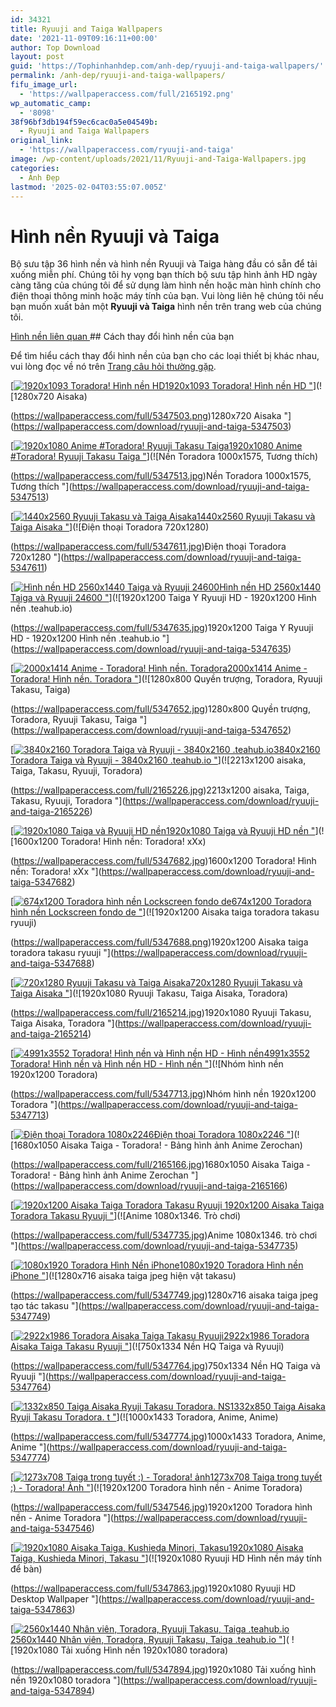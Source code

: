 ```yaml
---
id: 34321
title: Ryuuji and Taiga Wallpapers
date: '2021-11-09T09:16:11+00:00'
author: Top Download
layout: post
guid: 'https://Tophinhanhdep.com/anh-dep/ryuuji-and-taiga-wallpapers/'
permalink: /anh-dep/ryuuji-and-taiga-wallpapers/
fifu_image_url:
  - 'https://wallpaperaccess.com/full/2165192.png'
wp_automatic_camp:
  - '8098'
38f96bf3db194f59ec6cac0a5e04549b:
  - Ryuuji and Taiga Wallpapers
original_link:
  - 'https://wallpaperaccess.com/ryuuji-and-taiga'
image: /wp-content/uploads/2021/11/Ryuuji-and-Taiga-Wallpapers.jpg
categories:
  - Ảnh Đẹp
lastmod: '2025-02-04T03:55:07.005Z'
---
```

# Hình nền Ryuuji và Taiga

Bộ sưu tập 36 hình nền và hình nền Ryuuji và Taiga hàng đầu có sẵn để tải xuống miễn phí. Chúng tôi hy vọng bạn thích bộ sưu tập hình ảnh HD ngày càng tăng của chúng tôi để sử dụng làm hình nền hoặc màn hình chính cho điện thoại thông minh hoặc máy tính của bạn. Vui lòng liên hệ chúng tôi nếu bạn muốn xuất bản một **Ryuuji và Taiga** hình nền trên trang web của chúng tôi.

[Hình nền liên quan ](#related) ## Cách thay đổi hình nền của bạn

Để tìm hiểu cách thay đổi hình nền của bạn cho các loại thiết bị khác nhau, vui lòng đọc về nó trên [Trang câu hỏi thường gặp](https://tophinhanhdep.com/faq/).

  
[[![1920x1093 Toradora!  Hình nền HD](https://wallpaperaccess.com/full/2165192.png)1920x1093 Toradora! Hình nền HD "](https://wallpaperaccess.com/download/ryuuji-and-taiga-2165192)](![1280x720 Aisaka)

(https://wallpaperaccess.com/full/5347503.png)1280x720 Aisaka "](https://wallpaperaccess.com/download/ryuuji-and-taiga-5347503)

[[![1920x1080 Anime #Toradora!  Ryuuji Takasu Taiga](https://wallpaperaccess.com/full/5347505.jpg)1920x1080 Anime #Toradora! Ryuuji Takasu Taiga "](https://wallpaperaccess.com/download/ryuuji-and-taiga-5347505)](![Nền Toradora 1000x1575, Tương thích)

(https://wallpaperaccess.com/full/5347513.jpg)Nền Toradora 1000x1575, Tương thích "](https://wallpaperaccess.com/download/ryuuji-and-taiga-5347513)

[[![1440x2560 Ryuuji Takasu và Taiga Aisaka](https://wallpaperaccess.com/full/5347601.jpg)1440x2560 Ryuuji Takasu và Taiga Aisaka "](https://wallpaperaccess.com/download/ryuuji-and-taiga-5347601)](![Điện thoại Toradora 720x1280)

(https://wallpaperaccess.com/full/5347611.jpg)Điện thoại Toradora 720x1280 "](https://wallpaperaccess.com/download/ryuuji-and-taiga-5347611)

[[![Hình nền HD 2560x1440 Taiga và Ryuuji 24600](https://wallpaperaccess.com/full/5347617.jpg)Hình nền HD 2560x1440 Taiga và Ryuuji 24600 "](https://wallpaperaccess.com/download/ryuuji-and-taiga-5347617)](![1920x1200 Taiga Y Ryuuji HD - 1920x1200 Hình nền .teahub.io)

(https://wallpaperaccess.com/full/5347635.jpg)1920x1200 Taiga Y Ryuuji HD - 1920x1200 Hình nền .teahub.io "](https://wallpaperaccess.com/download/ryuuji-and-taiga-5347635)

[[![2000x1414 Anime - Toradora!  Hình nền.  Toradora](https://wallpaperaccess.com/full/1612061.jpg)2000x1414 Anime - Toradora! Hình nền. Toradora "](https://wallpaperaccess.com/download/ryuuji-and-taiga-1612061)](![1280x800 Quyền trượng, Toradora, Ryuuji Takasu, Taiga)

(https://wallpaperaccess.com/full/5347652.jpg)1280x800 Quyền trượng, Toradora, Ryuuji Takasu, Taiga "](https://wallpaperaccess.com/download/ryuuji-and-taiga-5347652)

[[![3840x2160 Toradora Taiga và Ryuuji - 3840x2160 .teahub.io](https://wallpaperaccess.com/full/5347669.png)3840x2160 Toradora Taiga và Ryuuji - 3840x2160 .teahub.io "](https://wallpaperaccess.com/download/ryuuji-and-taiga-5347669)](![2213x1200 aisaka, Taiga, Takasu, Ryuuji, Toradora)

(https://wallpaperaccess.com/full/2165226.jpg)2213x1200 aisaka, Taiga, Takasu, Ryuuji, Toradora "](https://wallpaperaccess.com/download/ryuuji-and-taiga-2165226)

[[![1920x1080 Taiga và Ryuuji HD nền](https://wallpaperaccess.com/full/5347676.jpg)1920x1080 Taiga và Ryuuji HD nền "](https://wallpaperaccess.com/download/ryuuji-and-taiga-5347676)](![1600x1200 Toradora!  Hình nền: Toradora!  xXx)

(https://wallpaperaccess.com/full/5347682.jpg)1600x1200 Toradora! Hình nền: Toradora! xXx "](https://wallpaperaccess.com/download/ryuuji-and-taiga-5347682)

[[![674x1200 Toradora hình nền Lockscreen fondo de](https://wallpaperaccess.com/full/5347686.jpg)674x1200 Toradora hình nền Lockscreen fondo de "](https://wallpaperaccess.com/download/ryuuji-and-taiga-5347686)](![1920x1200 Aisaka taiga toradora takasu ryuuji)

(https://wallpaperaccess.com/full/5347688.png)1920x1200 Aisaka taiga toradora takasu ryuuji "](https://wallpaperaccess.com/download/ryuuji-and-taiga-5347688)

[[![720x1280 Ryuuji Takasu và Taiga Aisaka](https://wallpaperaccess.com/full/5347691.jpg)720x1280 Ryuuji Takasu và Taiga Aisaka "](https://wallpaperaccess.com/download/ryuuji-and-taiga-5347691)](![1920x1080 Ryuuji Takasu, Taiga Aisaka, Toradora)

(https://wallpaperaccess.com/full/2165214.jpg)1920x1080 Ryuuji Takasu, Taiga Aisaka, Toradora "](https://wallpaperaccess.com/download/ryuuji-and-taiga-2165214)

[[![4991x3552 Toradora!  Hình nền và Hình nền HD - Hình nền](https://wallpaperaccess.com/full/1612055.jpg)4991x3552 Toradora! Hình nền và Hình nền HD - Hình nền "](https://wallpaperaccess.com/download/ryuuji-and-taiga-1612055)](![Nhóm hình nền 1920x1200 Toradora)

(https://wallpaperaccess.com/full/5347713.jpg)Nhóm hình nền 1920x1200 Toradora "](https://wallpaperaccess.com/download/ryuuji-and-taiga-5347713)

[[![Điện thoại Toradora 1080x2246](https://wallpaperaccess.com/full/5347562.jpg)Điện thoại Toradora 1080x2246 "](https://wallpaperaccess.com/download/ryuuji-and-taiga-5347562)](![1680x1050 Aisaka Taiga - Toradora!  - Bảng hình ảnh Anime Zerochan)

(https://wallpaperaccess.com/full/2165166.jpg)1680x1050 Aisaka Taiga - Toradora! - Bảng hình ảnh Anime Zerochan "](https://wallpaperaccess.com/download/ryuuji-and-taiga-2165166)

[[![1920x1200 Aisaka Taiga Toradora Takasu Ryuuji](https://wallpaperaccess.com/full/5347734.jpg) 1920x1200 Aisaka Taiga Toradora Takasu Ryuuji "](https://wallpaperaccess.com/download/ryuuji-and-taiga-5347734)](![Anime 1080x1346.  Trò chơi)

(https://wallpaperaccess.com/full/5347735.jpg)Anime 1080x1346. trò chơi "](https://wallpaperaccess.com/download/ryuuji-and-taiga-5347735)

[[![1080x1920 Toradora Hình Nền iPhone](https://wallpaperaccess.com/full/5347737.png)1080x1920 Toradora Hình nền iPhone "](https://wallpaperaccess.com/download/ryuuji-and-taiga-5347737)](![1280x716 aisaka taiga jpeg hiện vật takasu)

(https://wallpaperaccess.com/full/5347749.jpg)1280x716 aisaka taiga jpeg tạo tác takasu "](https://wallpaperaccess.com/download/ryuuji-and-taiga-5347749)

[[![2922x1986 Toradora Aisaka Taiga Takasu Ryuuji](https://wallpaperaccess.com/full/5347754.jpg)2922x1986 Toradora Aisaka Taiga Takasu Ryuuji "](https://wallpaperaccess.com/download/ryuuji-and-taiga-5347754)](![750x1334 Nền HQ Taiga và Ryuuji)

(https://wallpaperaccess.com/full/5347764.jpg)750x1334 Nền HQ Taiga và Ryuuji "](https://wallpaperaccess.com/download/ryuuji-and-taiga-5347764)

[[![1332x850 Taiga Aisaka Ryuji Takasu Toradora.  NS](https://wallpaperaccess.com/full/5347770.jpg)1332x850 Taiga Aisaka Ryuji Takasu Toradora. t "](https://wallpaperaccess.com/download/ryuuji-and-taiga-5347770)](![1000x1433 Toradora, Anime, Anime)

(https://wallpaperaccess.com/full/5347774.jpg)1000x1433 Toradora, Anime, Anime "](https://wallpaperaccess.com/download/ryuuji-and-taiga-5347774)

[[![1273x708 Taiga trong tuyết :) - Toradora!  ảnh](https://wallpaperaccess.com/full/5347776.jpg)1273x708 Taiga trong tuyết :) - Toradora! Ảnh "](https://wallpaperaccess.com/download/ryuuji-and-taiga-5347776)](![1920x1200 Toradora hình nền - Anime Toradora)

(https://wallpaperaccess.com/full/5347546.jpg)1920x1200 Toradora hình nền - Anime Toradora "](https://wallpaperaccess.com/download/ryuuji-and-taiga-5347546)

[[![1920x1080 Aisaka Taiga, Kushieda Minori, Takasu](https://wallpaperaccess.com/full/5347848.jpg)1920x1080 Aisaka Taiga, Kushieda Minori, Takasu "](https://wallpaperaccess.com/download/ryuuji-and-taiga-5347848)](![1920x1080 Ryuuji HD Hình nền máy tính để bàn)

(https://wallpaperaccess.com/full/5347863.jpg)1920x1080 Ryuuji HD Desktop Wallpaper "](https://wallpaperaccess.com/download/ryuuji-and-taiga-5347863)

[[![2560x1440 Nhân viên, Toradora, Ryuuji Takasu, Taiga .teahub.io](https://wallpaperaccess.com/full/5347869.jpg)2560x1440 Nhân viên, Toradora, Ryuuji Takasu, Taiga .teahub.io "](https://wallpaperaccess.com/download/ryuuji-and-taiga-5347869)]( ![1920x1080 Tải xuống Hình nền 1920x1080 toradora)

(https://wallpaperaccess.com/full/5347894.jpg)1920x1080 Tải xuống hình nền 1920x1080 toradora "](https://wallpaperaccess.com/download/ryuuji-and-taiga-5347894)
